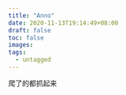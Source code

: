 ```yaml
---
title: "Anno"
date: 2020-11-13T19:14:49+08:00
draft: false
toc: false
images:
tags:
  - untagged
---
```


爬了的都抓起来


